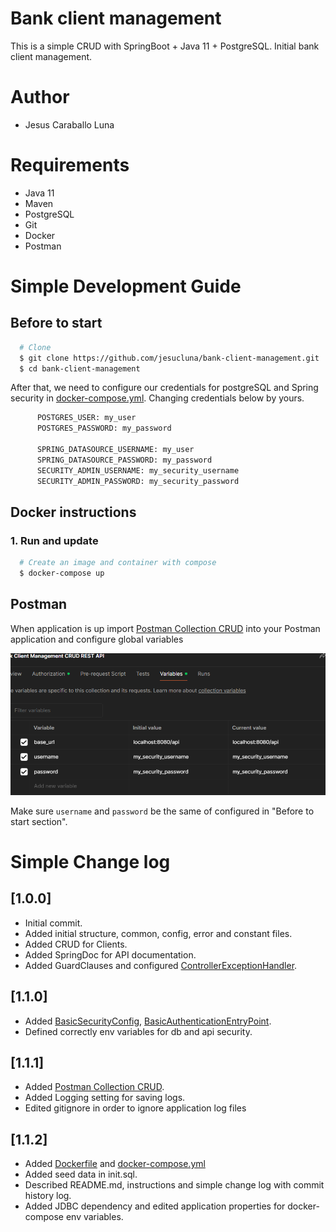 # Bank client management
This is a simple CRUD with SpringBoot + Java 11 + PostgreSQL. Initial bank client management.

# Author
- Jesus Caraballo Luna

# Requirements
- Java 11
- Maven
- PostgreSQL
- Git
- Docker
- Postman

# Simple Development Guide
## Before to start
```sh
  # Clone
  $ git clone https://github.com/jesucluna/bank-client-management.git
  $ cd bank-client-management
```
After that, we need to configure our credentials for postgreSQL and Spring security in [docker-compose.yml](/docker-compose.yml). Changing credentials below by yours.

```sh
      POSTGRES_USER: my_user
      POSTGRES_PASSWORD: my_password
      
      SPRING_DATASOURCE_USERNAME: my_user
      SPRING_DATASOURCE_PASSWORD: my_password
      SECURITY_ADMIN_USERNAME: my_security_username
      SECURITY_ADMIN_PASSWORD: my_security_password
```


## Docker instructions
### 1. Run and update
```sh
  # Create an image and container with compose
  $ docker-compose up
```   

## Postman
When application is up import [Postman Collection CRUD](/Bank%20Client%20Management%20CRUD%20REST%20API.postman_collection.json) into your Postman application and configure global variables

![img.png](postman_variables.png)

Make sure `username` and `password` be the same of configured in "Before to start section".

# Simple Change log
## [1.0.0]
- Initial commit.
- Added initial structure, common, config, error and constant files.
- Added CRUD for Clients.
- Added SpringDoc for API documentation.
- Added GuardClauses and configured [ControllerExceptionHandler](/src/main/java/com/integration/bank_client_management/errors/ControllerExceptionHandler.java).

## [1.1.0]
- Added [BasicSecurityConfig](/src/main/java/com/integration/bank_client_management/config/BasicSecurityConfig.java), [BasicAuthenticationEntryPoint](/src/main/java/com/integration/bank_client_management/security/BasicAuthenticationEntryPoint.java).
- Defined correctly env variables for db and api security.

## [1.1.1]
- Added [Postman Collection CRUD](/Bank%20Client%20Management%20CRUD%20REST%20API.postman_collection.json). 
- Added Logging setting for saving logs.
- Edited gitignore in order to ignore application log files

## [1.1.2]
- Added [Dockerfile](/Dockerfile) and [docker-compose.yml](/docker-compose.yml)
- Added seed data in init.sql.
- Described README.md, instructions and simple change log with commit history log.
- Added JDBC dependency and edited application properties for docker-compose env variables.
